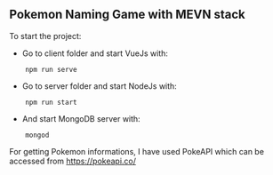 ## Pokemon Naming Game with MEVN stack

To start the project:

- Go to client folder and start VueJs with:

```
    npm run serve
```

- Go to server folder and start NodeJs with:

```
    npm run start
```

- And start MongoDB server with:

```
    mongod
```

For getting Pokemon informations, I have used PokeAPI which can be accessed from https://pokeapi.co/
